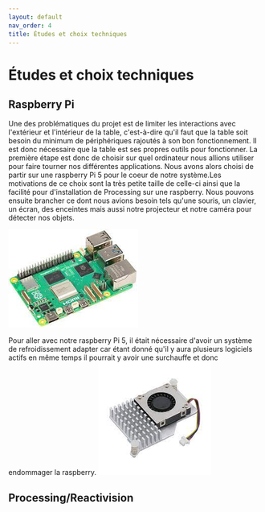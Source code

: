 ```yaml
---
layout: default
nav_order: 4
title: Études et choix techniques
---
```


# Études et choix techniques

## Raspberry Pi

Une des problématiques du projet est de limiter les interactions avec l'extérieur et l'intérieur de la table, c'est-à-dire qu'il faut que la table soit besoin du minimum de périphériques rajoutés à son bon fonctionnement. Il est donc nécessaire que la table est ses propres outils pour fonctionner. La première étape est donc de choisir sur quel ordinateur nous allions utiliser pour faire tourner nos différentes applications. Nous avons alors choisi de partir sur une raspberry Pi 5 pour le coeur de notre système.Les motivations de ce choix sont la très petite taille de celle-ci ainsi que la facilité pour d'installation de Processing sur une raspberry. Nous pouvons ensuite brancher ce dont nous avions besoin tels qu'une souris, un clavier, un écran, des enceintes mais aussi notre projecteur et notre caméra pour détecter nos objets.

![Rasberry Pi 5](images/Raspberry.jpg)

Pour aller avec notre raspberry Pi 5, il était nécessaire d'avoir un système de refroidissement adapter car étant donné qu'il y aura plusieurs logiciels actifs en même temps il pourrait y avoir une surchauffe et donc endommager la raspberry.
![refroidisseur Raspberry](images/refroidisseur_raspberry.jpg)

## Processing/Reactivision

